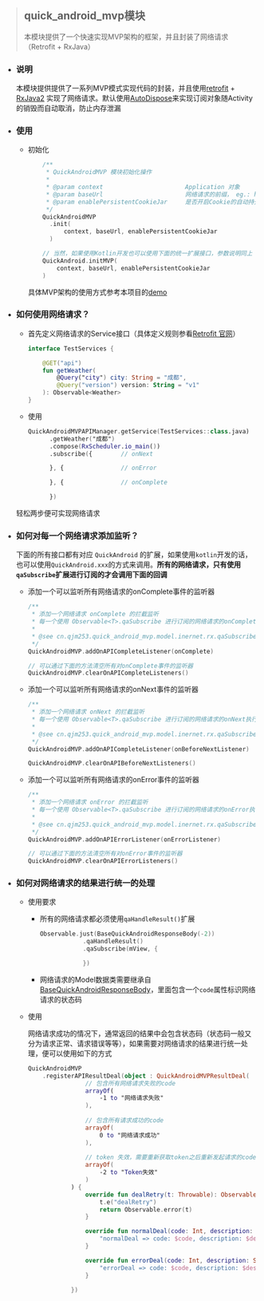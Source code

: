 

> ## quick_android_mvp模块
>
> 本模块提供了一个快速实现MVP架构的框架，并且封装了网络请求（Retrofit + RxJava）

- ### 说明

  本模块提供提供了一系列MVP模式实现代码的封装，并且使用[retrofit](https://github.com/square/retrofit) + [RxJava2](https://github.com/ReactiveX/RxJava)
  实现了网络请求。默认使用[AutoDispose](https://github.com/uber/AutoDispose)来实现订阅对象随Activity的销毁而自动取消，防止内存泄漏

- ### 使用

  - 初始化

    ```kotlin
        /**
         * QuickAndroidMVP 模块初始化操作
         *
         * @param context                       Application 对象
         * @param baseUrl                       网络请求的前缀， eg.: https://example.cn/
         * @param enablePersistentCookieJar     是否开启Cookie的自动持久化和发送
         */
        QuickAndroidMVP
          .init(
              context, baseUrl, enablePersistentCookieJar
          )

        // 当然，如果使用Kotlin开发也可以使用下面的统一扩展接口，参数说明同上
        QuickAndroid.initMVP(
            context, baseUrl, enablePersistentCookieJar
        )
    ```

    具体MVP架构的使用方式参考本项目的[demo](https://github.com/SunnyQjm/quickandroid/tree/master/app/src/main/java/cn/qjm253/quick_android/mvp_demo)

- ### 如何使用网络请求？

  - 首先定义网络请求的Service接口（具体定义规则参看[Retrofit 官网](https://square.github.io/retrofit/)）

    ```kotlin
    interface TestServices {
    
        @GET("api")
        fun getWeather(
            @Query("city") city: String = "成都",
            @Query("version") version: String = "v1"
        ): Observable<Weather>
    }
    ```

  - 使用

    ```kotlin
    QuickAndroidMVPAPIManager.getService(TestServices::class.java)
          .getWeather("成都")
          .compose(RxScheduler.io_main())
          .subscribe({        // onNext
    
          }, {                // onError
    
          }, {                // onComplete
    
          })
    
    ```

   轻松两步便可实现网络请求

- ### 如何对每一个网络请求添加监听？

  下面的所有接口都有对应 `QuickAndroid` 的扩展，如果使用`kotlin`开发的话，也可以使用`QuickAndroid.xxx`的方式来调用。**所有的网络请求，只有使用`qaSubscribe`扩展进行订阅的才会调用下面的回调**

  - 添加一个可以监听所有网络请求的onComplete事件的监听器

    ```kotlin
    /**
     * 添加一个网络请求 onComplete 的拦截监听
     * 每一个使用 Observable<T>.qaSubscribe 进行订阅的网络请求的onComplete执行的时候都会触发
     *
     * @see cn.qjm253.quick_android_mvp.model.inernet.rx.qaSubscribe
     */
    QuickAndroidMVP.addOnAPICompleteListener(onComplete)
    
    // 可以通过下面的方法清空所有对onComplete事件的监听器
    QuickAndroidMVP.clearOnAPICompleteListeners()
    ```

  - 添加一个可以监听所有网络请求的onNext事件的监听器

    ```kotlin
    /**
     * 添加一个网络请求 onNext 的拦截监听
     * 每一个使用 Observable<T>.qaSubscribe 进行订阅的网络请求的onNext执行的之前都会触发
     *
     * @see cn.qjm253.quick_android_mvp.model.inernet.rx.qaSubscribe
     */
    QuickAndroidMVP.addOnAPICompleteListener(onBeforeNextListener)
    
    QuickAndroidMVP.clearOnAPIBeforeNextListeners()
    ```

  - 添加一个可以监听所有网络请求的onError事件的监听器

    ```kotlin
    /**
     * 添加一个网络请求 onError 的拦截监听
     * 每一个使用 Observable<T>.qaSubscribe 进行订阅的网络请求的onError执行的时候都会触发
     *
     * @see cn.qjm253.quick_android_mvp.model.inernet.rx.qaSubscribe
     */
    QuickAndroidMVP.addOnAPIErrorListener(onErrorListener)
    
    // 可以通过下面的方法清空所有对onError事件的监听器
    QuickAndroidMVP.clearOnAPIErrorListeners()
    ```

- ### 如何对网络请求的结果进行统一的处理

  - 使用要求

    - 所有的网络请求都必须使用`qaHandleResult()`扩展

      ```kotlin
      Observable.just(BaseQuickAndroidResponseBody(-2))
                  .qaHandleResult()
                  .qaSubscribe(mView, {
      
                  })
      ```

    - 网络请求的Model数据类需要继承自[BaseQuickAndroidResponseBody](https://github.com/SunnyQjm/quickandroid/blob/master/quick_android_mvp/src/main/java/cn/qjm253/quick_android_mvp/model/response/BaseQuickAndroidResponseBody.kt)，里面包含一个`code`属性标识网络请求的状态码

  - 使用

    网络请求成功的情况下，通常返回的结果中会包含状态码（状态码一般又分为请求正常、请求错误等等），如果需要对网络请求的结果进行统一处理，便可以使用如下的方式

    ```kotlin
    QuickAndroidMVP
    	.registerAPIResultDeal(object : QuickAndroidMVPResultDeal(
                    // 包含所有网络请求失败的code
            		arrayOf(
                        -1 to "网络请求失败"
                    ),							
                    
            		// 包含所有请求成功的code
            		arrayOf(
                        0 to "网络请求成功"
                    ),							
                    
            		// token 失效，需要重新获取token之后重新发起请求的code
            		arrayOf(
                        -2 to "Token失效"
                    )							
                ) {
                    override fun dealRetry(t: Throwable): Observable<Int> {
                        t.e("dealRetry")
                        return Observable.error(t)
                    }
    
                    override fun normalDeal(code: Int, description: String) {
                        "normalDeal => code: $code, description: $description".i()
                    }
    
                    override fun errorDeal(code: Int, description: String) {
                        "errorDeal => code: $code, description: $description".e()
                    }
    
                })
    ```

    

  